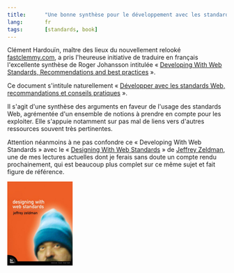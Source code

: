 ```yaml
--- 
title:      "Une bonne synthèse pour le développement avec les standards du web enfin traduite en français" 
lang:       fr 
tags:       [standards, book]
---
```


Clément Hardouïn, maître des lieux du nouvellement relooké [fastclemmy.com](http://www.fastclemmy.com/), a pris l'heureuse initiative de traduire en français l'excellente synthèse de Roger Johansson intitulée « [Developing With Web Standards, Recommendations and best practices](http://www.456bereastreet.com/lab/developing_with_web_standards/) ».

Ce document s'intitule naturellement « [Développer avec les standards Web, recommandations et conseils pratiques](http://www.cybercodeur.net/weblog/presentations/dwws/) ». 

Il s'agit d'une synthèse des arguments en faveur de l'usage des standards Web, agrémentée d'un ensemble de notions à prendre en compte pour les exploiter. Elle s'appuie notamment sur pas mal de liens vers d'autres ressources souvent très pertinentes.

Attention néanmoins à ne pas confondre ce « Developing With Web Standards » avec le « [Designing With Web Standards](http://www.amazon.com/exec/obidos/ASIN/0735712018/phpheaven) » de [Jeffrey Zeldman](http://www.zeldman.com/), une de mes lectures actuelles dont je ferais sans doute un compte rendu prochainement, qui est beaucoup plus complet sur ce même sujet et fait figure de référence.

![](zeldman_dwws.png)
